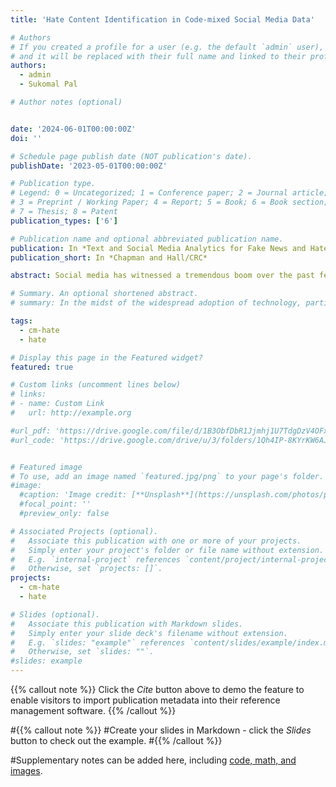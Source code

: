 ```yaml
---
title: 'Hate Content Identification in Code-mixed Social Media Data'

# Authors
# If you created a profile for a user (e.g. the default `admin` user), write the username (folder name) here
# and it will be replaced with their full name and linked to their profile.
authors:
  - admin
  - Sukomal Pal

# Author notes (optional)


date: '2024-06-01T00:00:00Z'
doi: ''

# Schedule page publish date (NOT publication's date).
publishDate: '2023-05-01T00:00:00Z'

# Publication type.
# Legend: 0 = Uncategorized; 1 = Conference paper; 2 = Journal article;
# 3 = Preprint / Working Paper; 4 = Report; 5 = Book; 6 = Book section;
# 7 = Thesis; 8 = Patent
publication_types: ['6']

# Publication name and optional abbreviated publication name.
publication: In *Text and Social Media Analytics for Fake News and Hate Speech Detection*
publication_short: In *Chapman and Hall/CRC*

abstract: Social media has witnessed a tremendous boom over the past few years, which has in turn generated vast quantities of user-generated content. Users share their opinions, expressions, and emotions openly on social networking sites. Sometimes, these unabated expressions of feelings and thoughts transcend the limit of decency and lead to swearing, bullying, and character assassination. Harsh and derogatory words are directed toward individuals or groups. Often these acts are termed hate speech. As more and more people gain easy access to the Internet, social media gets flooded with such expressions, comments, and opinions in many diverse languages. It becomes increasingly difficult to police (monitor) such hate speech, especially the posts of multilingual people, which are frequently code-mixed or made up of numerous languages. In order to mitigate the spread of offensive content on social media platforms, the initial step is to detect and identify such textual content. Manually identifying hate speech or bullying in code-mixed languages, if not impossible, is a time-consuming and arduous task. Automating this task involves substantial complications and challenges due to the variety and volume of the data. In a multi-lingual code-mixed environment with multiple languages and scripts, the task becomes even more difficult. This chapter begins with different initiatives and approaches related to the identification of offensive content and hate speech in the English language and then we study their applications on code-mixed data. We evaluate the limitations found in the current state-of-the-art techniques, which demonstrate proficiency in handling text data written in a single language and script. Subsequently, we delve into the challenges associated with processing multi-lingual content. We list down different sources of code-mixed datasets and challenges faced during the processing of the data of multilingual content. We attempt to delineate the timeline with respect to the development of models on hate speech recognition for code-mixed data (with all their advantages, data pre-processing techniques, and limitations), Starting with machine learning (ML) and deep learning (DL) approaches, additional textual representation techniques are increasingly added. We then move on to the multilingual pre-trained models (for example, mBERT, XLMR, MuRIL) for text classification. To corroborate our discussion, we consider a specific dataset (ICHCL 2021, 2022) as a case study for analyzing and identifying hate content from code-mixed online datasets, which are conversational in nature. In addition to considering only single-stand-alone sentences where a sentence holds the context by itself, cases, where previous conversations and the chronology of messages are also taken into account, are discussed. In the end, we discuss the shortcomings of the existing techniques and provide directions for future work.

# Summary. An optional shortened abstract.
# summary: In the midst of the widespread adoption of technology, particularly among younger generations, the increasing prevalence of hate speech online has become a pressing global concern. This research paper aims to address this urgent issue by conducting a thorough investigation into hate speech detection in Hindi-English code-mixed data. Existing research has largely approached hate speech recognition as a text classification problem, focusing on predicting the class of a message based solely on its textual content. Our task, however, delves into the classification of hateful content disseminated through tweets, comments, and replies on Twitter, taking into account the contextual intricacies inherent in social media communication. In this context, contextual nuances play a crucial role in understanding communication dynamics. By employing state-of-the-art deep learning techniques tailored to the unique linguistic characteristics of each language, this research makes a significant contribution to the development of robust and culturally sensitive hate speech detection systems. Such systems are essential for creating safer online environments and promoting cross-cultural understanding.

tags:
  - cm-hate
  - hate

# Display this page in the Featured widget?
featured: true

# Custom links (uncomment lines below)
# links:
# - name: Custom Link
#   url: http://example.org

#url_pdf: 'https://drive.google.com/file/d/1B3ObfDbR1Jjmhj1U7TdgDzV4OFxsHPKS/view'
#url_code: 'https://drive.google.com/drive/u/3/folders/1Qh4IP-8KYrKW6AJQuIvlwHoyu4U2ON2d'


# Featured image
# To use, add an image named `featured.jpg/png` to your page's folder.
#image:
  #caption: 'Image credit: [**Unsplash**](https://unsplash.com/photos/pLCdAaMFLTE)'
  #focal_point: ''
  #preview_only: false

# Associated Projects (optional).
#   Associate this publication with one or more of your projects.
#   Simply enter your project's folder or file name without extension.
#   E.g. `internal-project` references `content/project/internal-project/index.md`.
#   Otherwise, set `projects: []`.
projects:
  - cm-hate
  - hate

# Slides (optional).
#   Associate this publication with Markdown slides.
#   Simply enter your slide deck's filename without extension.
#   E.g. `slides: "example"` references `content/slides/example/index.md`.
#   Otherwise, set `slides: ""`.
#slides: example
---
```


{{% callout note %}}
Click the _Cite_ button above to demo the feature to enable visitors to import publication metadata into their reference management software.
{{% /callout %}}

#{{% callout note %}}
#Create your slides in Markdown - click the _Slides_ button to check out the example.
#{{% /callout %}}

#Supplementary notes can be added here, including [code, math, and images](https://wowchemy.com/docs/writing-markdown-latex/).
